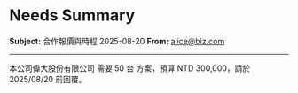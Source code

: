 # Needs Summary

**Subject:** 合作報價與時程 2025-08-20
**From:** alice@biz.com

---
本公司偉大股份有限公司 需要 50 台 方案，預算 NTD 300,000，請於 2025/08/20 前回覆。
